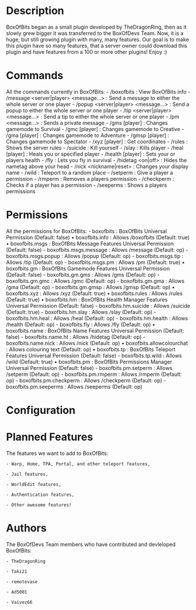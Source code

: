Description
============
BoxOfBits began as a small plugin developed by TheDragonRing, then as it slowly grew bigger it was transferred to the BoxOfDevs Team. Now, it is a huge, but still growing plugin with many, many features. Our goal is to make this plugin have so many features, that a server owner could download this plugin and have features from a 100 or more other plugins! Enjoy :)

Commands
=========
All the commands currently in BoxOfBits:
    - /boxofbits : View BoxOfBits info
    - /message <server|player> <message...> : Send a message to either the whole server or one player
    - /popup <server|player> <message...> : Send a popup to either the whole server or one player
    - /tip <server|player> <message...> : Send a tip to either the whole server or one player
    - /pm <player> <message...> : Sends a private message
    - /gms [player] : Changes gamemode to Survival
    - /gmc [player] : Changes gamemode to Creative
    - /gma [player] : Changes gamemode to Adventure
    - /gmsp [player] : Changes gamemode to Spectator
    - /xyz [player] : Get coordinates
    - /rules : Shows the server rules
    - /suicide : Kill yourself
    - /slay <player> : Kills player
    - /heal [player] : Heals you or specified player
    - /health <amount> [player] : Sets your or players health
    - /fly : Lets you fly in survival
    - /hidetag <on|off> : Hides the nametag above your head
    - /nick <nickname|reset> : Changes your display name
    - /wild : Teleport to a random place
    - /setperm <player> <permission> : Give a player a permission
    - /rmperm <player> <permission> : Removes a players permission
    - /checkperm <player> <permission> : Checks if a player has a permission
    - /seeperms <player> : Shows a players permissions

Permissions
============
All the permissions for BoxOfBits:
    - boxofbits : BoxOfBits Universal Permission (Default: false)
        • boxofbits.info : Allows /boxofbits (Default: true)
        • boxofbits.msgs : BoxOfBits Message Features Universal Permission (Default: false)
            - boxofbits.msgs.message : Allows /message (Default: op)
            - boxofbits.msgs.popup : Allows /popup (Default: op)
            - boxofbits.msgs.tip : Allows /tip (Default: op)
            - boxofbits.msgs.pm : Allows /pm (Default: true)
        • boxofbits.gm : BoxOfBits Gamemode Features Universal Permission (Default: false)
            - boxofbits.gm.gms : Allows /gms (Default: op)
            - boxofbits.gm.gmc : Allows /gmc (Default: op)
            - boxofbits.gm.gma : Allows /gma (Default: op)
            - boxofbits.gm.gmsp : Allows /gmsp (Default: op)
        • boxofbits.xyz : Allows /xyz (Default: true)
        • boxofbits.rules : Allows /rules (Default: true)
        • boxofbits.hm : BoxOfBits Health Manager Features Universal Permission (Default: false)
            - boxofbits.hm.suicide : Allows /suicide (Default: true)
            - boxofbits.hm.slay : Allows /slay (Default: op)
            - boxofbits.hm.heal : Allows /heal (Default: op)
            - boxofbits.hm.health : Allows /health (Default: op)
            - boxofbits.fly : Allows /fly (Default: op)
        • boxofbits.name : BoxOfBits Name Features Universal Permission (Default: false)
            - boxofbits.name.ht : Allows /hidetag (Default: op)
            - boxofbits.name.nick : Allows /nick (Default: op)
        • boxofbits.allowcolourchat : Allows colouring text (Default: op)
        • boxofbits.tp : BoxOfBits Teleport Features Universal Permission (Default: false)
            - boxofbits.tp.wild : Allows /wild (Default: true)
        • boxofbits.pm : BoxOfBits Permissions Manager Universal Permission (Default: false)
            - boxofbits.pm.setperm : Allows /setperm (Default: op)
            - boxofbits.pm.rmperm : Allows /rmperm (Default: op)
            - boxofbits.pm.checkperm : Allows /checkperm (Default: op)
            - boxofbits.pm.seeperms : Allows /seeperms (Default: op)

Configuration
==============


Planned Features
=================
The features we want to add to BoxOfBits:

    - Warp, Home, TPA, Portal, and other teleport features,

    - Jail features,

    - WorldEdit features,

    - Authentication features,

    - Other awesome features!

Authors
========
The BoxOfDevs Team members who have contributed and devleloped BoxOfBits:

    - TheDragonRing
    
    - Taki21
    
    - remotevase
    
    - Ad5001
    
    - Vaivez66
